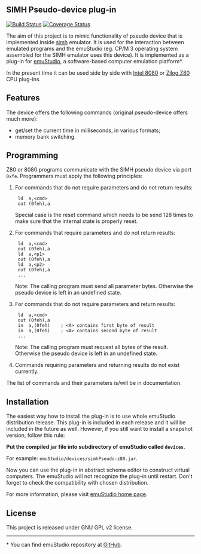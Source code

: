SIMH Pseudo-device plug-in
--------------------------
[![Build Status](https://travis-ci.org/vbmacher/simhPseudo-z80.png)](https://travis-ci.org/vbmacher/simhPseudo-z80)
[![Coverage Status](https://coveralls.io/repos/vbmacher/simhPseudo-z80/badge.png?branch=branch-0_13)](https://coveralls.io/r/vbmacher/simhPseudo-z80?branch=branch-0_13)

The aim of this project is to mimic functionality of pseudo device that is implemented
inside [simh](http://simh.trailing-edge.com/) emulator. It is used for the interaction
between emulated programs and the emuStudio (eg. CP/M 3 operating system assembled for
the SIMH emulator uses this device). It is implemented as a plug-in for
[emuStudio](http://emustudio.sf.net), a software-based computer emulation platform\*.

In the present time it can be used side by side with [Intel 8080](https://github.com/vbmacher/8080-cpu)
or [Zilog Z80](https://github.com/vbmacher/z80-cpu) CPU plug-ins.

Features
--------

The device offers the following commands (original pseudo-device offers much more):

* get/set the current time in milliseconds, in various formats;
* memory bank switching.

Programming
-----------

Z80 or 8080 programs communicate with the SIMH pseudo device via port `0xfe`. Programmers
must apply the following principles:

1. For commands that do not require parameters and do not return results:

        ld  a,<cmd>
        out (0feh),a

   Special case is the reset command which needs to be send 128 times to make
   sure that the internal state is properly reset.

2. For commands that require parameters and do not return results:

        ld  a,<cmd>
        out (0feh),a
        ld  a,<p1>
        out (0feh),a
        ld  a,<p2>
        out (0feh),a
        ...

   Note: The calling program must send all parameter bytes. Otherwise
   the pseudo device is left in an undefined state.

3. For commands that do not require parameters and return results:

        ld  a,<cmd>
        out (0feh),a
        in  a,(0feh)    ; <A> contains first byte of result
        in  a,(0feh)    ; <A> contains second byte of result
        ...

   Note: The calling program must request all bytes of the result. Otherwise
   the pseudo device is left in an undefined state.

4. Commands requiring parameters and returning results do not exist currently.

The list of commands and their parameters is/will be in documentation.

Installation
------------

The easiest way how to install the plug-in is to use whole emuStudio distribution release. This plug-in is
included in each release and it will be included in the future as well. However, if you still want to install
a snapshot version, follow this rule: 

**Put the compiled jar file into subdirectory of emuStudio called `devices`**.

For example: `emuStudio/devices/simhPseudo-z80.jar`.

Now you can use the plug-in in abstract schema editor to construct virtual computers. The emuStudio
will not recognize the plug-in until restart. Don't forget to check the compatibility with chosen
distribution.

For more information, please visit [emuStudio home page](http://emustudio.sourceforge.net/downloads.html).

License
-------

This project is released under GNU GPL v2 license.

* * *

\* You can find emuStudio repository at [GitHub](http://github.com/vbmacher/emuStudio).

